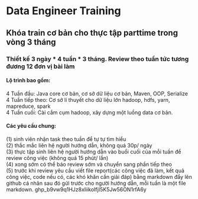 # Data Engineer Training
## Khóa train cơ bản cho thực tập parttime trong vòng 3 tháng
### Thiết kế 3 ngày * 4 tuần * 3 tháng. Review theo tuần tức tương đương 12 đơn vị bài làm
#### Lộ trình bao gồm:
4 Tuần đầu: Java core cơ bản, cơ sở dữ liệu cơ bản, Maven, OOP, Serialize  
4 Tuần tiếp theo: Cơ sở lí thuyết cho dữ liệu lớn hadoop, hdfs, yarn, mapreduce, spark  
4 Tuần cuối: Cài cắm cụm hadoop, xây dựng một luồng data cơ bản.
#### Các yêu cầu chung:
(1) sinh viên nhận task theo tuần để tự tự tìm hiểu  
(2) thắc mắc liên hệ người hướng dẫn, không quá 30p/ ngày  
(3) thực tập sinh liên hệ người hướng dẫn vào buổi cuối của mỗi tuần để review công việc
(không quá 15 phút/ lần)  
(4) xong sớm có thể báo review sớm và chuyển sang phần tiếp theo  
(5) trước khi review yêu cầu viết file report(các công việc đã làm, kết quả công việc,
code nếu có, các khó khăn cần giải đáp) bằng markdown đẩy lên github cá nhân sau đó gửi
trước cho người hướng dẫn, mỗi tuần là một file markdown.
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
